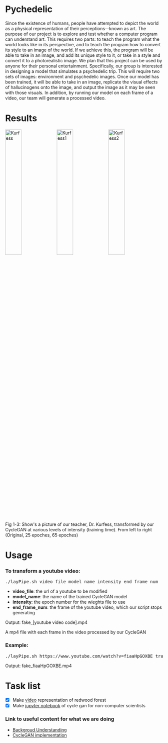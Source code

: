 # Pychedelic
Since the existence of humans, people have attempted to depict the world as a physical representation of their perceptions--known as art. The purpose of our project is to explore and test whether a computer program can understand art. This requires two parts: to teach the program what the world looks like in its perspective, and to teach the program how to convert its style to an image of the world. If we achieve this, the program will be able to take in an image, and add its unique style to it, or take in a style and convert it to a photorealistic image. We plan that this project can be used by anyone for their personal entertainment. Specifically, our group is interested in designing a model that simulates a psychedelic trip. This will require two sets of images: environment and psychedelic images. Once our model has been trained, it will be able to take in an image, replicate the visual effects of hallucinogens onto the image, and output the image as it may be seen with those visuals. In addition, by running our model on each frame of a video, our team will generate a processed video.
# Results
<div>
  <img src="https://i.imgur.com/SO4PcmP.png"
    alt="Kurfess"
    width="32%"
    height="auto"
    style="display:inline-block;"
  />
  <img src="https://i.imgur.com/VGRT8uC.png"
    alt="Kurfess1"
    width="32%"
    height="auto"
    style="display:inline-block;" 
  />
  <img src="https://i.imgur.com/XH0WZJJ.png"
     alt="Kurfess2"
     width="32%"
     height="auto"
     style="display:inline-block;"
  />
  <caption>
    Fig 1-3: Show's a picture of our teacher, Dr. Kurfess, transformed by our CycleGAN at various levels of intensity (training time). From left to right (Original, 25 epoches, 65 epoches) 
  </caption>
</div>

# Usage

### To transform a youtube video:
<pre>
./layPipe.sh video_file model_name intensity end_frame_num
</pre>
- <b>video_file</b>: the url of a youtube to be modified
- <b>model_name</b>: the name of the trained CycleGAN model
- <b>intensity</b>: the epoch number for the wieghts file to use
- <b>end_frame_num</b>: the frame of the youtube video, which our script stops generating

Output:
fake_[youtube video code].mp4

A mp4 file with each frame in the video processed by our CycleGAN

### Example:
<pre>
./layPipe.sh https://www.youtube.com/watch?v=fiaaHpGOXBE trained_model 25 400
</pre>
Output: fake_fiaaHpGOXBE.mp4

# Task list
- [X] Make [video](https://www.youtube.com/watch?v=4X4HjIE1PSs) representation of redwood forest
- [X] Make [jupyter notebook](https://colab.research.google.com/drive/1bGVLS0-g3ns4aOUkfe2gLyJ4Hz5J4yJ5) of cycle gan for non-computer scientists

### Link to useful content for what we are doing
- [Backgroud Understanding](https://machinelearningmastery.com/what-is-cyclegan/)
- [CycleGAN implementation](https://github.com/junyanz/pytorch-CycleGAN-and-pix2pix)
